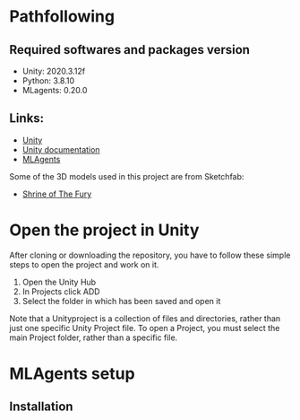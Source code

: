 # Pathfollowing

## Required softwares and packages version

* Unity: 2020.3.12f
* Python: 3.8.10
* MLagents: 0.20.0 

## Links:
* [Unity](https://unity.com/download)
* [Unity documentation](https://docs.unity3d.com/Manual/index.html)
* [MLAgents](https://github.com/Unity-Technologies/ml-agents)

Some of the 3D models used in this project are from Sketchfab:

- [Shrine of The Fury](https://sketchfab.com/3d-models/chevrolet-corvette-1980-different-colours-7e428bdb3ab54b4e9ac610e545fd9d03)

# Open the project in Unity

After cloning or downloading the repository, you have to follow these simple steps to open the project and work on it.

1. Open the Unity Hub 
2. In Projects click ADD 
3. Select the folder in which has been saved and open it

Note that a Unityproject is a collection of files and directories, rather than just one specific Unity Project file. To open a Project, you must select the main Project folder, rather than a specific file.

# MLAgents setup

## Installation
